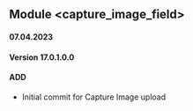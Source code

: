 ## Module <capture_image_field>

#### 07.04.2023
#### Version 17.0.1.0.0
#### ADD

- Initial commit for Capture Image upload
